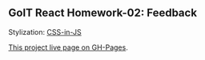 ## GoIT React Homework-02: Feedback

Stylization:
[CSS-in-JS](https://styled-components.com/docs/basics#coming-from-css)

[This project live page on GH-Pages](https://falconoff.github.io/goit-react-hw-02-feedback/).
